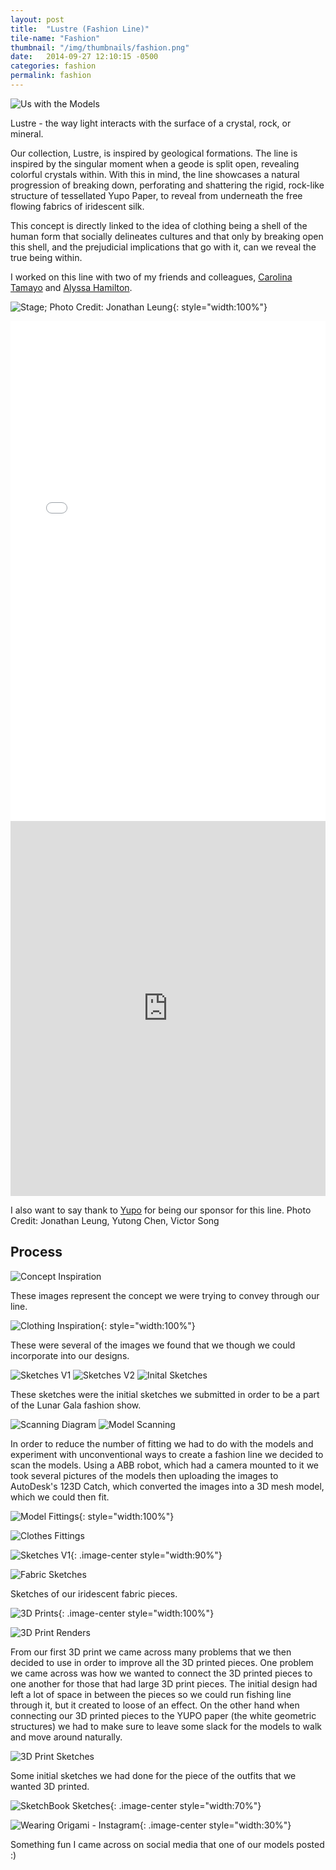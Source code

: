 ```yaml
---
layout: post
title:  "Lustre (Fashion Line)"
tile-name: "Fashion"
thumbnail: "/img/thumbnails/fashion.png"
date:   2014-09-27 12:10:15 -0500
categories: fashion
permalink: fashion
---
```


![Us with the Models](../img/fashion/fashionModelAndMe.png)

Lustre - the way light interacts with the surface of a crystal, rock, or mineral.

Our collection, Lustre, is inspired by geological formations. The line is inspired by the singular moment when a geode is split open, revealing colorful crystals within. With this in mind, the line showcases a natural progression of breaking down, perforating and shattering the rigid, rock-like structure of tessellated Yupo Paper, to reveal from underneath the free flowing fabrics of iridescent silk.

This concept is directly linked to the idea of clothing being a shell of the human form that socially delineates cultures and that only by breaking open this shell, and the prejudicial implications that go with it, can we reveal the true being within.

I worked on this line with two of my friends and colleagues, <a target="_blank" href="http://www.citamayo.com">Carolina Tamayo</a> and <a target="_blank" href="https://ajhamilton.squarespace.com/">Alyssa Hamilton</a>.

![Stage; Photo Credit: Jonathan Leung](../img/fashion/fashionStageJL.png){: style="width:100%"}

<iframe name="target" src="assets/fashionGallery/index.html" width="100%" height="800" frameborder="0" scrolling="auto"></iframe>
<iframe width="100%" height="600" src="https://www.youtube.com/embed/SeDGiYwXBiM" frameborder="0" allowfullscreen></iframe>

I also want to say thank to <a target="_blank" href="http://yupousa.com">Yupo</a> for being our sponsor for this line. Photo Credit: Jonathan Leung, Yutong Chen, Victor Song

## Process

![Concept Inspiration](../img/fashion/fashionConceptInspiration.png)

These images represent the concept we were trying to convey through our line.

![Clothing Inspiration](../img/fashion/fashionClothingInspiration.png){: style="width:100%"}

These were several of the images we found that we though we could incorporate into our designs.

![Sketches V1](../img/fashion/fashionSketchesv1.png)
![Sketches V2](../img/fashion/fashionSketchesv2.png)
![Inital Sketches](../img/fashion/fashionInitalSketches.png)

These sketches were the initial sketches we submitted in order to be a part of the Lunar Gala fashion show.

![Scanning Diagram](../img/fashion/fashionScanningDiagram.png)
![Model Scanning](../img/fashion/fashionScanning.png)

In order to reduce the number of fitting we had to do with the models and experiment with unconventional ways to create a fashion line we decided to scan the models. Using a ABB robot, which had a camera mounted to it we took several pictures of the models then uploading the images to AutoDesk's 123D Catch, which converted the images into a 3D mesh model, which we could then fit.

![Model Fittings](../img/fashion/fashionFittings.png){: style="width:100%"}

![Clothes Fittings](../img/fashion/fashionFittingsv2.png)
<!--REVISED SKETCHES-->

![Sketches V1](../img/fashion/fashionRevisedSketches.png){: .image-center style="width:90%"}
<!--REVISED SKETCHES V2-->

![Fabric Sketches](../img/fashion/fashionFabricSketches.png)

Sketches of our iridescent fabric pieces.

<!--3D print images the ball joints and files vs actual prints earring-->

![3D Prints](../img/fashion/fashion3dprints.png){: .image-center style="width:100%"}

![3D Print Renders](../img/fashion/fashion3dprintsRender.png)

From our first 3D print we came across many problems that we then decided to use in order to improve all the 3D printed pieces. One problem we came across was how we wanted to connect the 3D printed pieces to one another for those that had large 3D print pieces. The initial design had left a lot of space in between the pieces so we could run fishing line through it, but it created to loose of an effect. On the other hand when connecting our 3D printed pieces to the YUPO paper (the white geometric structures) we had to make sure to leave some slack for the models to walk and move around naturally.

<!--gifts to models?-->

![3D Print Sketches](../img/fashion/fashion3dPrintSketches.png)
            
Some initial sketches we had done for the piece of the outfits that we wanted 3D printed.

![SketchBook Sketches](../img/fashion/fashionSketchbook.png){: .image-center style="width:70%"}

![Wearing Origami - Instagram](../img/fashion/fashionInstagram.png){: .image-center style="width:30%"}

Something fun I came across on social media that one of our models posted :)
